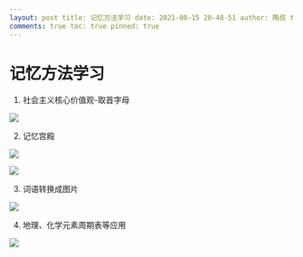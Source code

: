```yaml
---
layout: post title: 记忆方法学习 date: 2021-08-15 20-48-51 author: 陶叔 tags: [记忆]
comments: true toc: true pinned: true
---
```


# 记忆方法学习

1. 社会主义核心价值观-取首字母

![](https://tjj006-1302037511.cos.ap-shanghai.myqcloud.com/2021/08/15/16290045398500.jpg)

2. 记忆宫殿

![](https://tjj006-1302037511.cos.ap-shanghai.myqcloud.com/2021/08/15/16290226121143.jpg)

![](https://tjj006-1302037511.cos.ap-shanghai.myqcloud.com/2021/08/15/16290228635879.jpg)

3. 词语转换成图片

![](https://tjj006-1302037511.cos.ap-shanghai.myqcloud.com/2021/08/15/16290230060517.jpg)

4. 地理、化学元素周期表等应用

![](https://tjj006-1302037511.cos.ap-shanghai.myqcloud.com/2021/08/15/16290274187570.jpg)


